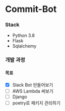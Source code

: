 # Commit-Bot

### Stack
- Python 3.8
- Flask
- Sqlalchemy

### 개발 과정

#### 목표
- [x] Slack Bot 만들어보기
- [ ] AWS Lambda 써보기
- [ ] Django
- [ ] poetry로 패키지 관리하기
